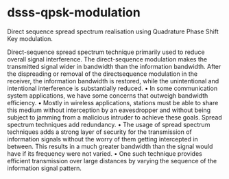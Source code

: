 # dsss-qpsk-modulation
Direct sequence spread spectrum realisation using Quadrature Phase Shift Key modulation.

Direct-sequence spread spectrum technique primarily used to reduce overall signal interference. The direct-sequence modulation makes the transmitted signal wider in bandwidth than the information bandwidth. After the dispreading or removal of the directsequence
modulation in the receiver, the information bandwidth is restored, while the unintentional and intentional interference is substantially reduced.
• In some communication system applications, we have some concerns that outweigh bandwidth efficiency.
• Mostly in wireless applications, stations must be able to share this medium without interception by an eavesdropper and without being subject to jamming from a malicious intruder to achieve these goals. Spread spectrum techniques add redundancy.
• The usage of spread spectrum techniques adds a strong layer of security for the transmission of information signals without the worry of them getting intercepted in between. This results in a much greater bandwidth than the signal would have if its
frequency were not varied.
• One such technique provides efficient transmission over large distances by varying the sequence of the information signal pattern.
